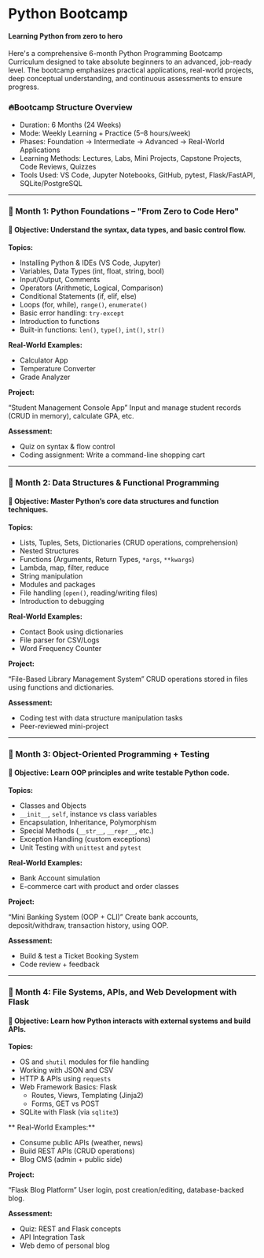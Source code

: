 # Python Bootcamp
#### Learning Python from zero to hero 

Here's a comprehensive 6-month Python Programming Bootcamp Curriculum designed to take absolute beginners to an advanced, job-ready level. The bootcamp emphasizes practical applications, real-world projects, deep conceptual understanding, and continuous assessments to ensure progress.

### 🔥Bootcamp Structure Overview
- Duration: 6 Months (24 Weeks)
- Mode: Weekly Learning + Practice (5–8 hours/week)
- Phases: Foundation → Intermediate → Advanced → Real-World Applications
- Learning Methods: Lectures, Labs, Mini Projects, Capstone Projects, Code Reviews, Quizzes
- Tools Used: VS Code, Jupyter Notebooks, GitHub, pytest, Flask/FastAPI, SQLite/PostgreSQL

---
### 📘 Month 1: Python Foundations – "From Zero to Code Hero"
#### 🎯 Objective: Understand the syntax, data types, and basic control flow.
**Topics:**
- Installing Python & IDEs (VS Code, Jupyter)
- Variables, Data Types (int, float, string, bool)
- Input/Output, Comments
- Operators (Arithmetic, Logical, Comparison)
- Conditional Statements (if, elif, else)
- Loops (for, while), `range()`, `enumerate()`
- Basic error handling: `try-except`
- Introduction to functions
- Built-in functions: `len()`, `type()`, `int()`, `str()`
  
**Real-World Examples:**
- Calculator App
- Temperature Converter
- Grade Analyzer

**Project:**

“Student Management Console App”
Input and manage student records (CRUD in memory), calculate GPA, etc.

**Assessment:**
- Quiz on syntax & flow control
- Coding assignment: Write a command-line shopping cart

---
### 📙 Month 2: Data Structures & Functional Programming
#### 🎯 Objective: Master Python’s core data structures and function techniques.
**Topics:**
- Lists, Tuples, Sets, Dictionaries (CRUD operations, comprehension)
- Nested Structures
- Functions (Arguments, Return Types, `*args`, `**kwargs`)
- Lambda, map, filter, reduce
- String manipulation
- Modules and packages
- File handling (`open()`, reading/writing files)
- Introduction to debugging

**Real-World Examples:**
- Contact Book using dictionaries
- File parser for CSV/Logs
- Word Frequency Counter

**Project:**

“File-Based Library Management System”
CRUD operations stored in files using functions and dictionaries.

**Assessment:**
- Coding test with data structure manipulation tasks
- Peer-reviewed mini-project

---
### 📗 Month 3: Object-Oriented Programming + Testing
#### 🎯 Objective: Learn OOP principles and write testable Python code.

**Topics:**
- Classes and Objects
- `__init__`, `self`, instance vs class variables
- Encapsulation, Inheritance, Polymorphism
- Special Methods (`__str__`, `__repr__`, etc.)
- Exception Handling (custom exceptions)
- Unit Testing with `unittest` and `pytest`

**Real-World Examples:**
- Bank Account simulation
- E-commerce cart with product and order classes

**Project:**

“Mini Banking System (OOP + CLI)”
Create bank accounts, deposit/withdraw, transaction history, using OOP.

**Assessment:**
- Build & test a Ticket Booking System
- Code review + feedback

---
### 📕 Month 4: File Systems, APIs, and Web Development with Flask
#### 🎯 Objective: Learn how Python interacts with external systems and build APIs.

**Topics:**
- OS and `shutil` modules for file handling
- Working with JSON and CSV
- HTTP & APIs using `requests`
- Web Framework Basics: Flask
  - Routes, Views, Templating (Jinja2)
  - Forms, GET vs POST
- SQLite with Flask (via `sqlite3`)

** Real-World Examples:**
- Consume public APIs (weather, news)
- Build REST APIs (CRUD operations)
- Blog CMS (admin + public side)

**Project:**

“Flask Blog Platform”
User login, post creation/editing, database-backed blog.

**Assessment:**
- Quiz: REST and Flask concepts
- API Integration Task
- Web demo of personal blog


